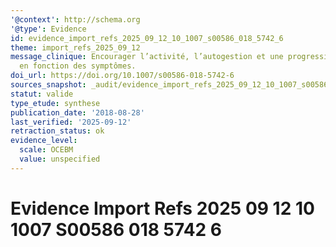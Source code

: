 ```yaml
---
'@context': http://schema.org
'@type': Evidence
id: evidence_import_refs_2025_09_12_10_1007_s00586_018_5742_6
theme: import_refs_2025_09_12
message_clinique: Encourager l’activité, l’autogestion et une progression graduée
  en fonction des symptômes.
doi_url: https://doi.org/10.1007/s00586-018-5742-6
sources_snapshot: _audit/evidence_import_refs_2025_09_12_10_1007_s00586_018_5742_6.json
statut: valide
type_etude: synthese
publication_date: '2018-08-28'
last_verified: '2025-09-12'
retraction_status: ok
evidence_level:
  scale: OCEBM
  value: unspecified
---
```

# Evidence Import Refs 2025 09 12 10 1007 S00586 018 5742 6

